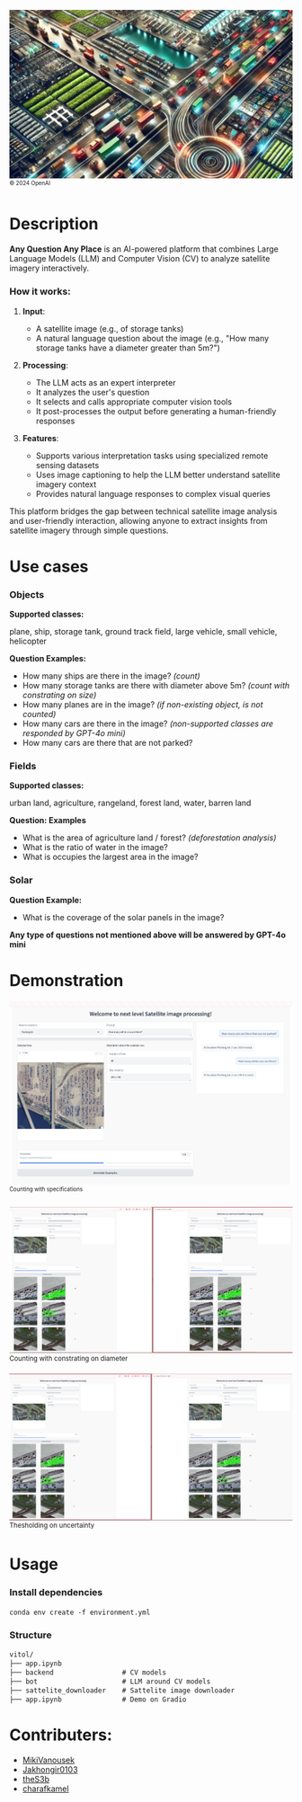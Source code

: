 ![](img/thumbnail_hackathon.jpg)
<nobr><sup><sup>© 2024 OpenAI</sup></sup></nobr>

# Description
**Any Question Any Place** is an AI-powered platform that combines Large Language Models (LLM) and Computer Vision (CV) to analyze satellite imagery interactively. 

### How it works:
1. **Input**: 
   - A satellite image (e.g., of storage tanks)
   - A natural language question about the image (e.g., "How many storage tanks have a diameter greater than 5m?")

2. **Processing**:
   - The LLM acts as an expert interpreter
   - It analyzes the user's question
   - It selects and calls appropriate computer vision tools 
   - It post-processes the output before generating a human-friendly responses

3. **Features**:
   - Supports various interpretation tasks using specialized remote sensing datasets
   - Uses image captioning to help the LLM better understand satellite imagery context
   - Provides natural language responses to complex visual queries

This platform bridges the gap between technical satellite image analysis and user-friendly interaction, allowing anyone to extract insights from satellite imagery through simple questions.

# Use cases
### Objects
**Supported classes:**

plane, ship, storage tank, ground track field, large vehicle, small vehicle, helicopter

**Question Examples:**

- How many ships are there in the image? *(count)*
- How many storage tanks are there with diameter above 5m? *(count with constrating on size)*
- How many planes are in the image? *(if non-existing object, is not counted)*
- How many cars are there in the image? *(non-supported classes are responded by GPT-4o mini)*
- How many cars are there that are not parked?

### Fields
**Supported classes:**

urban land, agriculture, rangeland, forest land, water, barren land

**Question: Examples**

- What is the area of agriculture land / forest? *(deforestation analysis)*
- What is the ratio of water in the image?
- What is occupies the largest area in the image?

### Solar

**Question Example:**

- What is the coverage of the solar panels in the image?

**Any type of questions not mentioned above will be answered by GPT-4o mini**

# Demonstration
![](img/cars.png)
<nobr><sup><sup>Counting with specifications</sup></nobr>

![](img/diameter.png)
<nobr><sup>Counting with constrating on diameter</sup></nobr>

![](img/threshold.png)
<nobr><sup>Thesholding on uncertainty</sup></nobr>

# Usage
### Install dependencies
```
conda env create -f environment.yml
```

### Structure
```
vitol/
├── app.ipynb
├── backend                 # CV models
├── bot                     # LLM around CV models
├── sattelite_downloader    # Sattelite image downloader
├── app.ipynb               # Demo on Gradio
```

# Contributers:
- [MikiVanousek](https://github.com/MikiVanousek)
- [Jakhongir0103](https://github.com/Jakhongir0103)
- [theS3b](https://github.com/theS3b)
- [charafkamel](https://github.com/charafkamel)
